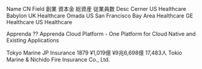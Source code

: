 Name			CN	Field		創業		資本金	総資産	従業員数	Desc
Cerner       	US	Healthcare
Babylon      	UK	Healthcare
Omada        	US	San Francisco Bay Area	Healthcare
GE Healthcare	US	Healthcare

Apprenda	 	??	Apprenda Cloud Platform - One Platform for Cloud Native and Existing Applications

Tokyo Marine 	JP	Insurance	1879	¥1,019億	¥9兆6,698億	17,483人	Tokio Marine & Nichido Fire Insurance Co., Ltd.
